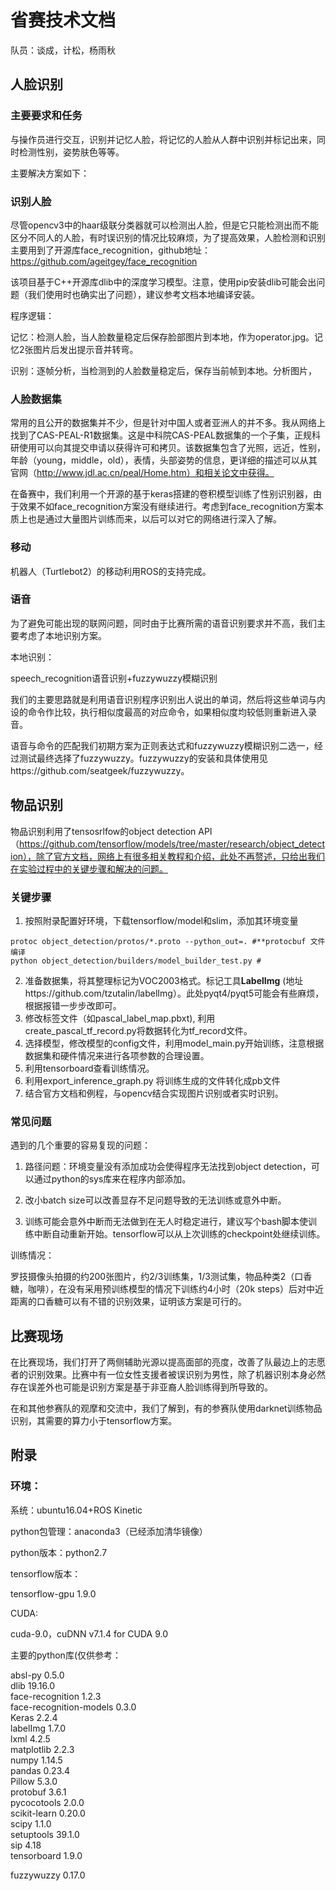 # 省赛技术文档

队员：谈成，计松，杨雨秋



## 人脸识别

### 主要要求和任务

与操作员进行交互，识别并记忆人脸，将记忆的人脸从人群中识别并标记出来，同时检测性别，姿势肤色等等。

主要解决方案如下：

### 识别人脸

尽管opencv3中的haar级联分类器就可以检测出人脸，但是它只能检测出而不能区分不同人的人脸，有时误识别的情况比较麻烦，为了提高效果，人脸检测和识别主要用到了开源库face_recognition，github地址： https://github.com/ageitgey/face_recognition

该项目基于C++开源库dlib中的深度学习模型。注意，使用pip安装dlib可能会出问题（我们使用时也确实出了问题），建议参考文档本地编译安装。

程序逻辑：

记忆：检测人脸，当人脸数量稳定后保存脸部图片到本地，作为operator.jpg。记忆2张图片后发出提示音并转弯。

识别：逐帧分析，当检测到的人脸数量稳定后，保存当前帧到本地。分析图片，



### 人脸数据集
常用的且公开的数据集并不少，但是针对中国人或者亚洲人的并不多。我从网络上找到了CAS-PEAL-R1数据集。这是中科院CAS-PEAL数据集的一个子集，正规科研使用可以向其提交申请以获得许可和拷贝。该数据集包含了光照，远近，性别，年龄（young，middle，old），表情，头部姿势的信息，更详细的描述可以从其官网（http://www.jdl.ac.cn/peal/Home.htm）和相关论文中获得。

在备赛中，我们利用一个开源的基于keras搭建的卷积模型训练了性别识别器，由于效果不如face_recognition方案没有继续进行。考虑到face_recognition方案本质上也是通过大量图片训练而来，以后可以对它的网络进行深入了解。



### 移动

机器人（Turtlebot2）的移动利用ROS的支持完成。



### 语音

为了避免可能出现的联网问题，同时由于比赛所需的语音识别要求并不高，我们主要考虑了本地识别方案。

本地识别：

speech_recognition语音识别+fuzzywuzzy模糊识别

我们的主要思路就是利用语音识别程序识别出人说出的单词，然后将这些单词与内设的命令作比较，执行相似度最高的对应命令，如果相似度均较低则重新进入录音。

语音与命令的匹配我们初期方案为正则表达式和fuzzywuzzy模糊识别二选一，经过测试最终选择了fuzzywuzzy。fuzzywuzzy的安装和具体使用见https://github.com/seatgeek/fuzzywuzzy。



## 物品识别 

物品识别利用了tensosrlfow的object detection API（https://github.com/tensorflow/models/tree/master/research/object_detection），除了官方文档，网络上有很多相关教程和介绍，此处不再赘述，只给出我们在实验过程中的关键步骤和解决的问题。

### 关键步骤

1. 按照附录配置好环境，下载tensorflow/model和slim，添加其环境变量

```
protoc object_detection/protos/*.proto --python_out=. #**protocbuf 文件编译
python object_detection/builders/model_builder_test.py #
```

2. 准备数据集，将其整理标记为VOC2003格式。标记工具**LabelImg** (地址https://github.com/tzutalin/labelImg）。此处pyqt4/pyqt5可能会有些麻烦，根据报错一步步改即可。
3. 修改标签文件（如pascal_label_map.pbxt), 利用create_pascal_tf_record.py将数据转化为tf_record文件。
4. 选择模型，修改模型的config文件，利用model_main.py开始训练，注意根据数据集和硬件情况来进行各项参数的合理设置。
5. 利用tensorboard查看训练情况。
6. 利用export_inference_graph.py 将训练生成的文件转化成pb文件
7. 结合官方文档和例程，与opencv结合实现图片识别或者实时识别。



### 常见问题

遇到的几个重要的容易复现的问题：

1. 路径问题：环境变量没有添加成功会使得程序无法找到object detection，可以通过python的sys库来在程序内部添加。

2. 改小batch size可以改善显存不足问题导致的无法训练或意外中断。

3. 训练可能会意外中断而无法做到在无人时稳定进行，建议写个bash脚本使训练中断自动重新开始。tensorflow可以从上次训练的checkpoint处继续训练。




训练情况：

罗技摄像头拍摄的约200张图片，约2/3训练集，1/3测试集，物品种类2（口香糖，咖啡），在没有采用预训练模型的情况下训练约4小时（20k steps）后对中近距离的口香糖可以有不错的识别效果，证明该方案是可行的。





## 比赛现场

在比赛现场，我们打开了两侧辅助光源以提高面部的亮度，改善了队最边上的志愿者的识别效果。比赛中有一位女性支援者被误识别为男性，除了机器识别本身必然存在误差外也可能是识别方案是基于非亚裔人脸训练得到所导致的。

在和其他参赛队的观摩和交流中，我们了解到，有的参赛队使用darknet训练物品识别，其需要的算力小于tensorflow方案。



## 附录



### 环境：

系统：ubuntu16.04+ROS Kinetic

python包管理：anaconda3（已经添加清华镜像）

python版本：python2.7

tensorflow版本：

tensorflow-gpu            1.9.0                  

CUDA: 

cuda-9.0，cuDNN v7.1.4  for CUDA 9.0

主要的python库(仅供参考：

absl-py                   0.5.0                
dlib                      19.16.0   
face-recognition          1.2.3    
face-recognition-models   0.3.0          
Keras                     2.2.4              
labelImg                  1.7.0             
lxml                      4.2.5              
matplotlib                2.2.3             
numpy                     1.14.5            
pandas                    0.23.4            
Pillow                    5.3.0                 
protobuf                  3.6.1                 
pycocotools               2.0.0         
scikit-learn              0.20.0             
scipy                     1.1.0              
setuptools                39.1.0          
sip                       4.18                 
tensorboard               1.9.0        

fuzzywuzzy      0.17.0      

